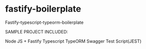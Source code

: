# fastify-boilerplate
Fastify-typescript-typeorm-boilerplate

SAMPLE PROJECT INCLUDED:

Node JS + Fastify
Typescript
TypeORM
Swagger
Test Script(JEST)


